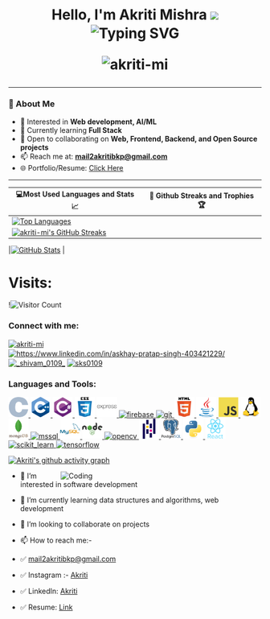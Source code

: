 <h1 align="center">
  <picture>
    <!--img src="https://github.com/0xAbdulKhalid/0xAbdulKhalid/raw/main/assets/mdImages/about_me.gif" width="50px"-->
  </picture>Hello, I'm Akriti Mishra <img src="https://github.com/TheDudeThatCode/TheDudeThatCode/blob/master/Assets/Hi.gif" width="29px"> 
  <br>
  <img align="center" src="https://readme-typing-svg.herokuapp.com?font=poppins&size=23&duration=4000&color=F714ED&lines=A+Passionate+Developer;A+Passionate+Coder;A+Passionate+Designer" alt="Typing SVG" align="center">
  <p align="center"> <img src="https://komarev.com/ghpvc/?username=akriti-mi&label=Profile%20views&color=0e75b6&style=flat" alt="akriti-mi" /> </p>
</h1>

---
### 🚀 About Me  
- 👀 Interested in **Web development, AI/ML**  
- 🌱 Currently learning **Full Stack**  
- 💞️ Open to collaborating on **Web, Frontend, Backend, and Open Source projects**  
- 📫 Reach me at: **mail2akritibkp@gmail.com**  
- 🌐 Portfolio/Resume: [Click Here](https://drive.google.com/file/d/1yt8MNlL64hAhrBzf6xlnkLNPF9GjF-Ym/view?usp=sharing)  

---

|💻Most Used Languages and Stats 📈|🎯 Github Streaks and Trophies 🏆|
|-----------------------------------|----------------------------------|
|[![Top Languages](https://github-readme-stats.vercel.app/api/top-langs/?username=akriti-mi&layout=compact&theme=midnight-purple&langs_count=10)](https://github.com/akriti-mi)
|[![akriti-mi's GitHub Streaks](https://github-readme-streak-stats.herokuapp.com/?user=akriti-mi&theme=midnight-purple&hide_border=true)](https://github.com/akriti-mi)

|[![GitHub Stats](https://github-readme-stats.vercel.app/api?username=akriti-mi&show_icons=true&theme=ayu-mirage&hide_title=true)](https://github.com/akriti-mi)
|<h1 >Visits: </h1> !![Visitor Count](https://profile-counter.glitch.me/akriti-mi/count.svg)


</p>

<h3 align="left">Connect with me:</h3>
<p align="left">
  <p align="left">
<a href="mailto:mail2akritibkp@gmail.com?subject=Reaching%20out%20to%20you&body=Hi,%20I%20want%20to%20enquire%20about..." 
   rel="noopener" 
   target="_blank">
  <img align="center" src="https://img.icons8.com/bubbles/50/000000/apple-mail.png" 
       alt="akriti-mi" 
       height="40" 
       width="40" />
</a>

</a>
<a href="https://www.linkedin.com/in/askhay-pratap-singh-403421229/" target="blank"><img align="center" src="https://raw.githubusercontent.com/rahuldkjain/github-profile-readme-generator/master/src/images/icons/Social/linked-in-alt.svg" alt="https://www.linkedin.com/in/askhay-pratap-singh-403421229/" height="30" width="40" /></a>
<a href="https://instagram.com/askhay_20_" target="blank"><img align="center" src="https://raw.githubusercontent.com/rahuldkjain/github-profile-readme-generator/master/src/images/icons/Social/instagram.svg" alt="_shivam_0109_" height="30" width="40" /></a>
<a href="https://www.codechef.com/users/cu_21bcs11293" target="blank"><img align="center" src="https://cdn.jsdelivr.net/npm/simple-icons@3.1.0/icons/codechef.svg" alt="sks0109" height="30" width="40" /></a>

</p>

<h3 align="left">Languages and Tools:</h3>
<p align="left"> <a href="https://www.cprogramming.com/" target="_blank" rel="noreferrer"> <img src="https://raw.githubusercontent.com/devicons/devicon/master/icons/c/c-original.svg" alt="c" width="40" height="40"/> </a> <a href="https://www.w3schools.com/cpp/" target="_blank" rel="noreferrer"> <img src="https://raw.githubusercontent.com/devicons/devicon/master/icons/cplusplus/cplusplus-original.svg" alt="cplusplus" width="40" height="40"/> </a> <a href="https://www.w3schools.com/cs/" target="_blank" rel="noreferrer"> <img src="https://raw.githubusercontent.com/devicons/devicon/master/icons/csharp/csharp-original.svg" alt="csharp" width="40" height="40"/> </a> <a href="https://www.w3schools.com/css/" target="_blank" rel="noreferrer"> <img src="https://raw.githubusercontent.com/devicons/devicon/master/icons/css3/css3-original-wordmark.svg" alt="css3" width="40" height="40"/> </a> <a href="https://expressjs.com" target="_blank" rel="noreferrer"> <img src="https://raw.githubusercontent.com/devicons/devicon/master/icons/express/express-original-wordmark.svg" alt="express" width="40" height="40"/> </a> <a href="https://firebase.google.com/" target="_blank" rel="noreferrer"> <img src="https://www.vectorlogo.zone/logos/firebase/firebase-icon.svg" alt="firebase" width="40" height="40"/> </a> <a href="https://git-scm.com/" target="_blank" rel="noreferrer"> <img src="https://www.vectorlogo.zone/logos/git-scm/git-scm-icon.svg" alt="git" width="40" height="40"/> </a> <a href="https://www.w3.org/html/" target="_blank" rel="noreferrer"> <img src="https://raw.githubusercontent.com/devicons/devicon/master/icons/html5/html5-original-wordmark.svg" alt="html5" width="40" height="40"/> </a> <a href="https://www.java.com" target="_blank" rel="noreferrer"> <img src="https://raw.githubusercontent.com/devicons/devicon/master/icons/java/java-original.svg" alt="java" width="40" height="40"/> </a> <a href="https://developer.mozilla.org/en-US/docs/Web/JavaScript" target="_blank" rel="noreferrer"> <img src="https://raw.githubusercontent.com/devicons/devicon/master/icons/javascript/javascript-original.svg" alt="javascript" width="40" height="40"/> </a> <a href="https://www.linux.org/" target="_blank" rel="noreferrer"> <img src="https://raw.githubusercontent.com/devicons/devicon/master/icons/linux/linux-original.svg" alt="linux" width="40" height="40"/> </a> <a href="https://www.mongodb.com/" target="_blank" rel="noreferrer"> <img src="https://raw.githubusercontent.com/devicons/devicon/master/icons/mongodb/mongodb-original-wordmark.svg" alt="mongodb" width="40" height="40"/> </a> <a href="https://www.microsoft.com/en-us/sql-server" target="_blank" rel="noreferrer"> <img src="https://www.svgrepo.com/show/303229/microsoft-sql-server-logo.svg" alt="mssql" width="40" height="40"/> </a> <a href="https://www.mysql.com/" target="_blank" rel="noreferrer"> <img src="https://raw.githubusercontent.com/devicons/devicon/master/icons/mysql/mysql-original-wordmark.svg" alt="mysql" width="40" height="40"/> </a> <a href="https://nodejs.org" target="_blank" rel="noreferrer"> <img src="https://raw.githubusercontent.com/devicons/devicon/master/icons/nodejs/nodejs-original-wordmark.svg" alt="nodejs" width="40" height="40"/> </a> <a href="https://opencv.org/" target="_blank" rel="noreferrer"> <img src="https://www.vectorlogo.zone/logos/opencv/opencv-icon.svg" alt="opencv" width="40" height="40"/> </a> <a href="https://pandas.pydata.org/" target="_blank" rel="noreferrer"> <img src="https://raw.githubusercontent.com/devicons/devicon/2ae2a900d2f041da66e950e4d48052658d850630/icons/pandas/pandas-original.svg" alt="pandas" width="40" height="40"/> </a> <a href="https://www.postgresql.org" target="_blank" rel="noreferrer"> <img src="https://raw.githubusercontent.com/devicons/devicon/master/icons/postgresql/postgresql-original-wordmark.svg" alt="postgresql" width="40" height="40"/> </a> <a href="https://www.python.org" target="_blank" rel="noreferrer"> <img src="https://raw.githubusercontent.com/devicons/devicon/master/icons/python/python-original.svg" alt="python" width="40" height="40"/> </a> <a href="https://reactjs.org/" target="_blank" rel="noreferrer"> <img src="https://raw.githubusercontent.com/devicons/devicon/master/icons/react/react-original-wordmark.svg" alt="react" width="40" height="40"/> </a> <a href="https://scikit-learn.org/" target="_blank" rel="noreferrer"> <img src="https://upload.wikimedia.org/wikipedia/commons/0/05/Scikit_learn_logo_small.svg" alt="scikit_learn" width="40" height="40"/> </a> <a href="https://www.tensorflow.org" target="_blank" rel="noreferrer"> <img src="https://www.vectorlogo.zone/logos/tensorflow/tensorflow-icon.svg" alt="tensorflow" width="40" height="40"/> </a> </p>

[![Akriti's github activity graph](https://github-readme-activity-graph.vercel.app/graph?username=akriti-mi&theme=dracula)](https://github.com/akriti-mi/github-readme-activity-graph)

<img align="right" alt="Coding" width="400" src="https://cdn.dribbble.com/users/1162077/screenshots/3848914/programmer.gif">

- 👀 I’m interested in software development 

- 🌱 I’m currently learning data structures and algorithms, web development

- 💞️ I’m looking to collaborate on projects 

- 📫 How to reach me:- 

- ✅  mail2akritibkp@gmail.com

- ✅  Instagram :- [Akriti](https://www.instagram.com/_ak.riti_/)

- ✅  LinkedIn: [Akriti](https://www.linkedin.com/in/akriti-mishra-96956a302/)

- ✅  Resume: [Link](https://drive.google.com/file/d/1yt8MNlL64hAhrBzf6xlnkLNPF9GjF-Ym/view?usp=sharing)
